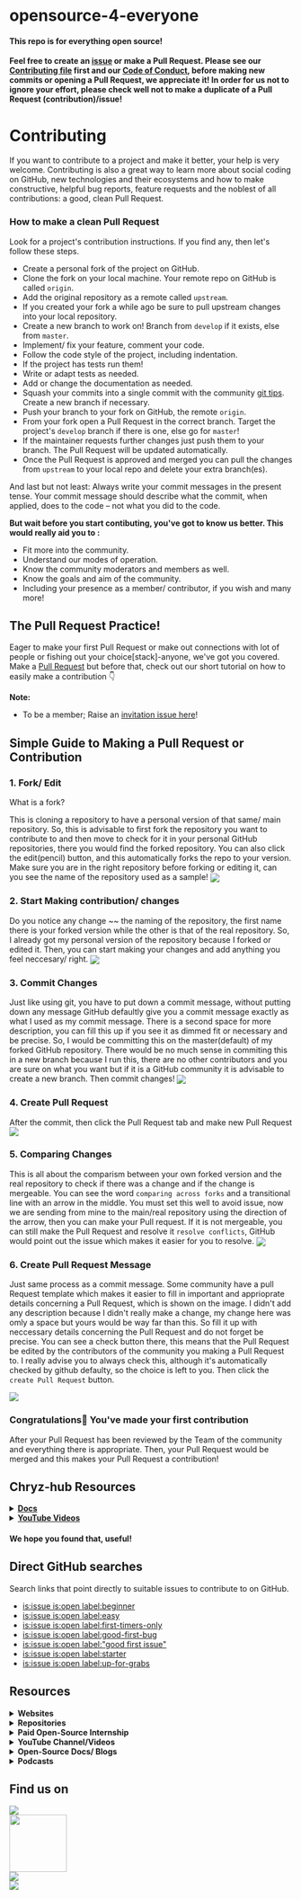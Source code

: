 # opensource-4-everyone

#### This repo is for everything open source!

**Feel free to create an [issue](https://github.com/chryz-hub/opensource-4-everyone/issues) or make a Pull Request. Please see our [Contributing file](https://github.com/chryz-hub/opensource-4-everyone/blob/master/CONTRIBUTING.md)
first and our [Code of Conduct](https://github.com/chryz-hub/opensource-4-everyone/blob/master/CODE_OF_CONDUCT.md), before making new commits or opening a Pull Request, we appreciate it!
In order for us not to ignore your effort, please check well not to make a duplicate of a Pull Request (contribution)/issue!**

# Contributing

If you want to contribute to a project and make it better, your help is very welcome. Contributing is also a great way to learn more about social coding on GitHub, new technologies and their ecosystems and how to make constructive, helpful bug reports, feature requests and the noblest of all contributions: a good, clean Pull Request.

### How to make a clean Pull Request

Look for a project's contribution instructions. If you find any, then let's follow these steps.

- Create a personal fork of the project on GitHub.
- Clone the fork on your local machine. Your remote repo on GitHub is called `origin`.
- Add the original repository as a remote called `upstream`.
- If you created your fork a while ago be sure to pull upstream changes into your local repository.
- Create a new branch to work on! Branch from `develop` if it exists, else from `master`.
- Implement/ fix your feature, comment your code.
- Follow the code style of the project, including indentation.
- If the project has tests run them!
- Write or adapt tests as needed.
- Add or change the documentation as needed.
- Squash your commits into a single commit with the community [git tips](https://github.com/chryz-hub/opensource-4-everyone/blob/master/chryz-hub-resources/chryz-hub-docs/git.md). Create a new branch if necessary.
- Push your branch to your fork on GitHub, the remote `origin`.
- From your fork open a Pull Request in the correct branch. Target the project's `develop` branch if there is one, else go for `master`!
- If the maintainer requests further changes just push them to your branch. The Pull Request will be updated automatically.
- Once the Pull Request is approved and merged you can pull the changes from `upstream` to your local repo and delete
  your extra branch(es).

And last but not least: Always write your commit messages in the present tense. Your commit message should describe what the commit, when applied, does to the code – not what you did to the code.

**But wait before you start contibuting, you've got to know us better. This would really aid you to :**

- Fit more into the community.
- Understand our modes of operation.
- Know the community moderators and members as well.
- Know the goals and aim of the community.
- Including your presence as a member/ contributor, if you wish and many more!

## The Pull Request Practice!

Eager to make your first Pull Request or make out connections with lot of people or fishing out your choice[stack]-anyone, we've got you covered. Make a [Pull Request](https://github.com/chryz-hub/opensource-4-everyone/blob/master/My-PR-Contribution-Practice.md) but before that, check out our short tutorial on how to easily make a contribution 👇

**Note:**

- To be a member; Raise an [invitation issue here](https://github.com/chryz-hub/chryz-hub.github.io/issues/new?assignees=&labels=invite+me+to+the+organisation&template=invitation.md&title=Please+invite+me+to+the+GitHub+Community+Organization)!

## Simple Guide to Making a Pull Request or Contribution

### 1. Fork/ Edit

What is a fork?

This is cloning a repository to have a personal version of that same/ main repository.
So, this is advisable to first fork the repository you want to contribute to and then move to check for it in your personal GitHub repositories, there you would find the forked
repository. You can also click the edit(pencil) button, and this automatically forks the repo to your version. Make sure you are in the right repository before forking or editing it, can you see the name of the repository used as a sample!
<img align="center" src="https://github.com/chryz-hub/opensource-4-everyone/blob/master/chryz-hub-resources/chryz-hub-tut-pics/pr-tut-pics/fork1.jpg" />

### 2. Start Making contribution/ changes

Do you notice any change ~~ the naming of the repository, the first name there is your forked version while the other is that of the real repository. So, I already got my personal version of the repository because I forked or edited it. Then, you can start making your changes and add anything you feel neccesary/ right.
<img align="center" src="https://github.com/chryz-hub/opensource-4-everyone/blob/master/chryz-hub-resources/chryz-hub-tut-pics/pr-tut-pics/work2.jpg" />

### 3. Commit Changes

Just like using git, you have to put down a commit message, without putting down any message GitHub defaultly give you a commit message exactly as what I used as my commit message. There is a second space for more description, you can fill this up if you see it as dimmed fit or necessary and be precise. So, I would be committing this on the master(default) of my forked GitHub repository. There would be no much sense in commiting this in a new branch because I run this, there are no other contributors and you are sure on what you want but if it is a GitHub community it is advisable to create a new branch. Then commit changes!
<img align="center" src="https://github.com/chryz-hub/opensource-4-everyone/blob/master/chryz-hub-resources/chryz-hub-tut-pics/pr-tut-pics/worksave3jpg.jpg" />

### 4. Create Pull Request

After the commit, then click the Pull Request tab and make new Pull Request
<img align="center" src="https://github.com/chryz-hub/opensource-4-everyone/blob/master/chryz-hub-resources/chryz-hub-tut-pics/pr-tut-pics/pr-1-4.jpg" />

### 5. Comparing Changes

This is all about the comparism between your own forked version and the real repository to check if there was a change and if the change is mergeable. You can see the word `comparing across forks` and a transitional line with an arrow in the middle. You must set this well to avoid issue, now we are sending from mine to the main/real repository using the direction of the arrow, then you can make your Pull request. If it is not mergeable, you can still make the Pull Request and resolve it `resolve conflicts`, GitHub would point out the issue which makes it easier for you to resolve.
<img align="center" src="https://github.com/chryz-hub/opensource-4-everyone/blob/master/chryz-hub-resources/chryz-hub-tut-pics/pr-tut-pics/pr-2-5.jpg" />

### 6. Create Pull Request Message

Just same process as a commit message. Some community have a pull Request template which makes it easier to fill in important and apprioprate details concerning a Pull Request,
which is shown on the image. I didn't add any description because I didn't really make a change, my change here was omly a space but yours would be way far than this. So fill
it up with neccessary details concerning the Pull Request and do not forget be precise. You can see a check button there, this means that the Pull Request be edited by the contributors of the community you making a Pull Request to. I really advise you to always check this, although it's automatically checked by github defaulty, so the choice is left to you. Then click the `create Pull Request` button.

<img align="center" src="https://github.com/chryz-hub/opensource-4-everyone/blob/master/chryz-hub-resources/chryz-hub-tut-pics/pr-tut-pics/pr-3-6.jpg" />

### Congratulations🎉 You've made your first contribution

After your Pull Request has been reviewed by the Team of the community and everything there is appropriate. Then, your Pull Request would be merged and this makes your Pull Request a contribution!

## Chryz-hub Resources

<details>
<summary>
<strong> <a href="https://github.com/chryz-hub/opensource-4-everyone/tree/master/chryz-hub-resources/chryz-hub-docs"> Docs</a></strong>
</summary>
    <ul>
     <li><a href="https://chryzcodez.hashnode.dev/how-to-make-your-github-profile-readme"> How To Make Your GitHub Profile Readme</a></li>
     <li><a href="https://github.com/chryz-hub/opensource-4-everyone/blob/master/chryz-hub-resources/chryz-hub-docs/membership-visibility.md"> GitHub Membership Visibility Tutorials</a></li>
     <li><a href="https://github.com/chryz-hub/opensource-4-everyone/blob/master/chryz-hub-resources/chryz-hub-docs/anatomy-of-open-source-communities.md"> The Anatomy of Open-Source Projects</a></li>
     <li><a href="https://github.com/chryz-hub/opensource-4-everyone/blob/master/chryz-hub-resources/chryz-hub-docs/git.md"> Basic and Advance Git Tips</a></li>
     <li><a href="https://github.com/chryz-hub/opensource-4-everyone/blob/master/chryz-hub-resources/chryz-hub-docs/starting-open-source.md"> Getting Started With Open-Source</a></li>
     <li><a href="https://github.com/chryz-hub/opensource-4-everyone/blob/master/chryz-hub-resources/chryz-hub-docs/access-open-source-projects.md"> Getting an Open-Source Project to Start Contributing</a></li>
     <li><a href="https://github.com/chryz-hub/opensource-4-everyone/blob/master/chryz-hub-resources/chryz-hub-docs/git-cmd.md"> Git Commands</a></li>
    </ul>
</details>

<details>
<summary>
<strong> <a href="https://www.youtube.com/channel/UCxro6LYOp3pmmuWDPMg-p1Q"> YouTube Videos</a></strong>
</summary>
 <ul>
   <li><a href="https://www.youtube.com/watch?v=91x7KJ1lMHw"> Introduction to Opensource</a></li>
   <li><a href="https://www.youtube.com/watch?v=epPsQ3prWRw&t=6s"> Git and GitHub</a></li>
</ul>
</details>

#### We hope you found that, useful!

## Direct GitHub searches

Search links that point directly to suitable issues to contribute to on GitHub.

- [is:issue is:open label:beginner](https://github.com/issues?q=is%3Aissue+is%3Aopen+label%3Abeginner)
- [is:issue is:open label:easy](https://github.com/issues?q=is%3Aissue+is%3Aopen+label%3Aeasy)
- [is:issue is:open label:first-timers-only](https://github.com/issues?q=is%3Aissue+is%3Aopen+label%3Afirst-timers-only)
- [is:issue is:open label:good-first-bug](https://github.com/issues?q=is%3Aissue+is%3Aopen+label%3Agood-first-bug)
- [is:issue is:open label:"good first issue"](https://github.com/issues?q=is%3Aissue+is%3Aopen+label%3A%22good+first+issue%22)
- [is:issue is:open label:starter](https://github.com/issues?q=is%3Aissue+is%3Aopen+label%3Astarter)
- [is:issue is:open label:up-for-grabs](https://github.com/issues?q=is%3Aissue+is%3Aopen+label%3Aup-for-grabs)

## Resources

<details>
<summary>
<strong> Websites</strong>
</summary>
    <ul>
        <li><a href="https://www.codetriage.com/"> CodeTriage</a></li>
        <li><a href="https://goodfirstissue.dev/"> Good First Issue.dev</a></li>
        <li><a href="http://goodfirstissue.com/"> Good First Issue.com</a></li>
        <li><a href="https://up-for-grabs.net/"> Up-for-grabs</a></li>
        <li><a href="https://www.firsttimersonly.com/"> First timers only</a></li>
        <li><a href="https://firstcontributions.github.io/"> First contributions</a></li>
        <li><a href="https://contributor.ninja/"> Contributor-ninja</a></li>
        <li><a href="https://gauger.io/contrib"> Gauger Site</a></li>
        <li><a href="https://opensauced.pizza/"> Opensauced</a></li>
        <li><a href="https://opensourcefriday.com/"> Open Source Friday</a></li>
        <li><a href="https://24pullrequests.com/"> 24pullrequests</a></li>
        <li><a href="http://issuehub.pro/"> issuehub</a></li>
        <li><a href="http://www.pullrequestroulette.com/"> pullrequestroulette</a></li>
    </ul>
</details>

<details>
<summary>
<strong> Repositories</strong>
</summary>
    <ul>
       <li><a href="https://github.com/MunGell/awesome-for-beginners"> Awesome First PR Opportunities</a></li>
       <li><a href="https://github.com/github/opensource.guide">Open Source Guides</a></li>
       <li><a href="https://github.com/mvillaloboz/open-source-cs-degree">The Open-Source Computer Science Degree</a></li>
       <li><a href="https://github.com/shainakrumme/open-source-handbook"> Open Source Handbook</a></li>
       <li><a href="https://github.com/tapaswenipathak/Getting-Started-With-Contributing-to-Open-Sources"> Getting Started With Contributing to Open Sources</a></li>
       <li><a href="https://github.com/open-sauced/open-sauced"> open-sauced</a></li>
       <li><a href="https://github.com/firstcontributions/first-contributions"> first-contributions</a></li>
       <li><a href="https://github.com/explore/"> Explore Github</a></li>
       <li><a href="https://github.com/larymak/Python-project-Scripts"> Python Projects Script</a></li>
       <li><a href="https://github.com/mazipan/hello-open-source">Hello Open Source</a></li>
       <li><a href="https://github.com/pinax"> Pinax Project</a></li>
       <li> <a href ="https://github.com/ForrestKnight/open-source-cs">The Open Source Computer Science Degree</a></li>
       <li> <a href ="https://github.com/freeCodeCamp/how-to-contribute-to-open-source">How to contribute to open source</a></li>
       <li> <a href ="https://github.com/danthareja/contribute-to-open-source">Contribute to Open Source</a></li>
   </ul>
</details>

<details>
<summary>
<strong> Paid Open-Source Internship </strong>
</summary>
    <ul>
       <li> <a href ="https://summerofcode.withgoogle.com/"> Google Summer of Codes</a></li>
       <li> <a href ="https://www.outreachy.org/"> Outreachy</a></li>
       <li> <a href ="https://developers.google.com/season-of-docs"> Google Season of Docs</a></li>
       <li> <a href ="https://wikimediafoundation.org/news/tag/internship/"> Wikimedia Internship</a></li>
   </ul>
</details>

<details>
<summary>
<strong> YouTube Channel/Videos </strong>
</summary>
    <ul>
       <li> <a href ="https://youtube.com/c/eddiejaoude">Eddie Jaoude's YouTube Channel</a></li>
       <li> <a href ="https://youtube.com/c/opensourceway">Opensource.com's YouTube Channel</a></li>
       <li> <a href ="https://youtube.com/c/GoogleOpenSource">Google Open Source's YouTube Channel</a></li>
       <li> <a href ="https://www.youtube.com/watch?v=Zlu3QvuwruY">All Things Open's YouTube channel</a></li>
       <li> <a href ="https://youtu.be/yzeVMecydCE">Complete Guide to Open Source - How to Contribute</a></li>
       <li> <a href ="https://youtu.be/kP-rEaamgHM">Tips for contributing to Open Source with Github</a></li>
       <li> <a href ="https://youtu.be/pASY8b8QWcs">Level Up as an Open Source Contributor</a></li>
       <li> <a href ="https://youtu.be/b_e-Uzag31w">Getting Into Open Source for Fun & Profit</a></li>
       <li> <a href ="https://www.youtube.com/watch?v=6mtPPkKchcQ">How open source has made me and the stuff I make better</a></li>
       <li> <a href ="https://www.youtube.com/watch?v=OGeoH-sqePE">Building The Open Source Community We Want</a></li>
       <li> <a href ="https://www.youtube.com/watch?v=zCJyiBu12Jw">Managing an Open Source Project</a></li>
       <li> <a href ="https://www.youtube.com/watch?v=jKI1Kj5VXqE">Managing an Open Source Project - UtahJS</a></li>
       <li> <a href ="https://www.youtube.com/watch?v=Zlu3QvuwruY">Open Sourcing Your Stuff</a></li>
       <li> <a href ="https://www.youtube.com/watch?v=k6KcaMffxac">Contributing to Open Source on GitHub for beginners</a></li>
       <li> <a href ="https://youtu.be/uzxcILudFWM">Pieter Hintjens - Building Open Source Communities</a></li>
       <li> <a href ="https://youtu.be/c6b6B9oN4Vg">Contributing to Open Source for the first time</a></li>
       <li> <a href ="https://youtu.be/3HqN-YS8eso">Getting started with Open Source & GitHub</a></li>
       <li> <a href ="https://www.youtube.com/watch?v=MT6M_sqAuZo">How to Open Source Like a Pro</a></li>
       <li> <a href ="https://www.youtube.com/watch?v=GbqSvJs-6W4">How To Get Started With Open Source</a></li>
       <li> <a href ="https://www.youtube.com/watch?v=DnvhWAx2I7A">How to Contribute to Open Source Projects</a></li>
       <li> <a href ="https://www.youtube.com/watch?v=Tq4RZ-JH6aM">How to start with Open Source software contributions</a></li>
       <li> <a href ="https://www.youtube.com/watch?v=RHETubkhjY8&list=PLR0CKdeR_FyscaxEksDVXc4UQvlOFLYS6&t=0s">Complete Guide to Open Source Contributions</a></li>
       <li> <a href ="https://www.youtube.com/watch?v=Y5HIJeR9hk0">Get started with Open Source</a></li>
   </ul>
</details>

<details>
<summary>
<strong> Open-Source Docs/ Blogs </strong>
</summary>
    <ul>
       <li> <a href ="https://docs.github.com/en/github/getting-started-with-github/finding-ways-to-contribute-to-open-source-on-github"> GitHub docs for open source</a></li>
       <li> <a href ="https://opensource.guide/how-to-contribute/"> GitHub open souce guide</a></li>
       <li> <a href ="https://stackoverflow.blog/2020/08/03/getting-started-with-contributing-to-open-source/"> Getting started with contributing to open source</a></li>
       <li> <a href ="https://www.digitalocean.com/community/tutorials/how-to-contribute-to-open-source-getting-started-with-git"> How To Contribute To Open Source: Getting Started With Git</a></li>
       <li> <a href ="https://www.digitalocean.com/community/tutorials/how-to-maintain-open-source-software-projects"> How To Maintain Open-Source Software Projects</a></li>
       <li> <a href ="https://opensource.guide/how-to-contribute/#a-checklist-before-you-contribute"> How to Contribute to Open Source</a></li>
       <li> <a href ="https://yourfirstpr.github.io/"> Your First PR</a></li>
       <li> <a href ="https://dev.to/denicmarko/make-your-first-open-source-contribution-4b0n">Make your first open-source contribution</a></li>
       <li> <a href ="https://readwrite.com/2014/10/10/open-source-diversity-how-to-contribute/"> How To Get Started In Open Source</a></li>
       <li> <a href ="https://producingoss.com/en/evaluating-oss-projects.html"> Evaluating Open Source Projects</a></li>
       <li> <a href ="https://www.freecodecamp.org/news/a-beginners-very-bumpy-journey-through-the-world-of-open-source-4d108d540b39/"> A Beginner’s Very Bumpy Journey Through The World of Open Source</a></li>
       <li> <a href ="https://www.freecodecamp.org/news/how-to-contribute-to-open-source-projects-beginners-guide/"> How to Contribute to Open Source Projects – A Beginner's Guide</a></li>
       <li> <a href ="https://www.freecodecamp.org/news/ultimate-owners-guide-to-open-source/"> How to Be a Good Open Source Project Owner – The Ultimate Guide</a></li>
       <li> <a href ="https://www.freecodecamp.org/news/the-ultimate-guide-to-open-source/"> The Ultimate Guide to Open Source</a></li>
       <li> <a href ="https://www.freecodecamp.org/news/why-you-should-start-contributing-to-open-source-software-right-now/"> Why You Should Start Contributing to Open Source Software Right Now</a></li>
       <li> <a href ="https://www.freecodecamp.org/news/how-to-choose-and-care-for-a-secure-open-source-project/"> How to Choose and Care for a Secure Open Source Project</a></li>
       <li> <a href ="https://www.freecodecamp.org/news/what-is-great-about-developing-open-source-and-what-is-not/"> The Pros and Cons of Open Source Software Development</a></li>
       <li> <a href ="https://www.freecodecamp.org/news/the-definitive-guide-to-contributing-to-open-source-900d5f9f2282/"> The Definitive Guide to Contributing to Open Source</a></li>
       <li> <a href ="https://opensource.guide/starting-a-project/"> Starting an Open Source Project</a></li>
       <li> <a href ="https://kentcdodds.com/blog/how-getting-into-open-source-has-been-awesome-for-me"> How getting into Open Source has been awesome for me</a></li>
       <li> <a href ="https://kentcdodds.com/blog/open-source-stamina"> Open Source Stamina</a></li>
       <li> <a href ="https://kentcdodds.com/blog/building-the-open-source-community-we-want"> Building the Open Source Community We Want</a></li>
       <li> <a href ="https://kentcdodds.com/blog/how-i-learn-an-open-source-codebase"> How I learn an Open Source Codebase</a></li>
       <li> <a href ="https://kentcdodds.com/blog/introducing-how-to-contribute-to-open-source"> Introducing: How to Contribute to Open Source</a></li>
       <li> <a href ="https://kentcdodds.com/blog/what-open-source-project-should-i-contribute-to"> What open source project should I contribute to?</a></li>
       <li> <a href ="https://egghead.io/courses/how-to-contribute-to-an-open-source-project-on-github"> How to Contribute to an Open Source Project on GitHub</a></li>
       <li> <a href ="https://kentcdodds.com/blog/first-timers-only"> First Timers Only</a></li>
       <li> <a href ="https://ben.balter.com/2015/11/23/why-open-source/"> Why open source?</a></li>
       <li> <a href ="https://ben.balter.com/2017/11/10/twelve-tips-for-growing-communities-around-your-open-source-project/"> Twelve tips for growing communities around your open source project</a></li>
       <li> <a href ="https://ben.balter.com/2015/03/08/open-source-best-practices-internal-collaboration/"> Five best practices in open source: internal collaboration</a></li>
       <li> <a href ="https://ben.balter.com/2015/03/17/open-source-best-practices-external-engagement/"> Five best practices in open source: external engagement</a></li>
       <li> <a href ="https://ben.balter.com/2017/11/28/everything-an-open-source-maintainer-might-need-to-know-about-open-source-licensing/"> Everything an open source maintainer might need to know about open source licensing</a></li>
       <li> <a href ="https://ben.balter.com/2016/08/01/why-you-shouldnt-write-your-own-open-source-license/"> Why you shouldn’t write your own open source license</a></li>
       <li> <a href ="https://medium.com/rocknnull/self-taught-software-engineers-why-open-source-is-important-to-us-fe2a3473a576"> Self-taught Software Developers: Why Open Source is important to us</a></li>
       <li> <a href ="https://dev.to/captainsafia/so-you-wanna-open-source-a-project-eh-5779"> So you wanna open source a project, eh?</a></li>
       <li> <a href ="https://www.saluki.tech/2021/06/16/making-a-game-with-open-source-tools/"> Making a game with Open-Source tools</a></li>
       <li> <a href ="https://www.errietta.me/blog/open-source/"> Why I love contributing to open source software</a></li>
       <li> <a href ="https://opensource.guide/best-practices/"> Best Practices for Maintainers
       </a></li>
       <li> <a href ="https://medium.com/@kenjagan/what-does-open-source-even-mean-p5-js-edition-98c02d354b39"> What Does “Open Source” Even Mean?</a></li>
       <li> <a href ="https://lord.io/oss-tips/"> TIPS FOR NEW OPEN SOURCE MAINTAINERS</a></li>
       <li> <a href ="https://krausefx.com/blog/scaling-open-source-communities"> Scaling Open Source Communities</a></li>
       <li> <a href ="https://github.blog/2016-03-15-kindly-closing-pull-requests/"> Kindly Closing Pull Requests</a></li>
       <li> <a href ="https://www.jeffgeerling.com/blog/2016/why-i-close-prs-oss-project-maintainer-notes"> Why I close PRs (OSS project maintainer notes)</a></li>
       <li> <a href ="https://danielbachhuber.com/2016/06/26/my-condolences-youre-now-the-maintainer-of-a-popular-open-source-project/"> My condolences, you’re now the maintainer of a popular open source project</a></li>
       <li> <a href ="https://medium.com/@nayafia/what-success-really-looks-like-in-open-source-2dd1facaf91c#.pbieg7stv"> What success really looks like in open source</a></li>
       <li> <a href ="https://taskwarrior.org/docs/advice.html"> Advice To Open Source Project Contributors</a></li>
       <li> <a href ="https://taskwarrior.org/docs/first_time.html"> How to become an Open Source Contributor</a></li>
       <li> <a href ="https://opensource.guide/getting-paid/"> Getting Paid for Open Source Work</a></li>
       <li> <a href ="https://rubygarage.org/blog/how-contribute-to-open-source-projects"> How to Contribute to Open Source Project</a></li>
       <li> <a href ="https://www.upgrad.com/blog/tag/open-source-projects/"> Open Source Projects</a></li>
       <li> <a href ="https://www.upgrad.com/blog/tag/open-source-project-ideas/"> Open Source Project Ideas</a></li>
       <li> <a href ="https://daily.dev/blog/how-to-contribute-to-open-source-projects-as-a-beginner"> How To Contribute To Open-Source Projects As A Beginner</a></li>
       <li> <a href ="https://www.upgrad.com/blog/open-source-projects-for-beginners/">Top 8 Open Source Projects for Beginners To Try in 2021</a></li>
       <li> <a href ="https://www.upgrad.com/blog/open-source-repositories-github/">Top 12 Most Popular Open Source Repositories on GitHub[2021]</a></li>
       <li> <a href ="https://meghapathak.tech/5-steps-for-making-your-first-open-source-contribution">5 Steps For Making Your First Open Source Contribution</a></li>
   </ul>
</details>

<details>
<summary>
<strong> Podcasts</strong>
</summary>
    <ul>
        <li><a href="https://podcasts.google.com/feed/aHR0cHM6Ly9jaGFuZ2Vsb2cuY29tL3BvZGNhc3QvZmVlZA?ep=14"> The Changelog: Software Development, Open Source</a></li>
        <li><a href="https://podcasts.google.com/feed/aHR0cHM6Ly9vcGVuc291cmNldW5kZXJkb2dzLmNvbS9mZWVkLw?ep=14"> Open Source Underdogs</a></li>
        <li><a href="https://podcasts.google.com/feed/aHR0cHM6Ly9wb2RjYXN0Lm9wZW5zYXAuaW5mby9vcGVuLXNvdXJjZS13YXkvZmVlZC9tcDMv?ep=14"> The Open Source Way</a></li>
        <li><a href="https://podcasts.google.com/feed/aHR0cHM6Ly9zb2Z0d2FyZWVuZ2luZWVyaW5nZGFpbHkuY29tL2NhdGVnb3J5L29wZW4tc291cmNlL2ZlZWQv?ep=14"> Open Source – Software Engineering Daily</a></li>
        <li><a href="https://podcasts.google.com/feed/aHR0cHM6Ly9hbmNob3IuZm0vcy8xZjQ0NTg4MC9wb2RjYXN0L3Jzcw?ep=14"> FINOS Open Source in Finance Podcast</a></li>
        <li><a href="https://podcasts.google.com/feed/aHR0cHM6Ly9mZWVkcy5wb2RldGl6ZS5jb20vcnNzLy1tUmxFdmJ6dQ?ep=14"> The Craft Of Open Source</a></li>
        <li><a href="https://podcasts.google.com/feed/aHR0cHM6Ly9mZWVkLnBvZGJlYW4uY29tL3BlcmNvbmEvZmVlZC54bWw?ep=14"> Percona's HOSS Talks FOSS: The Open Source Database Podcast</a></li>
        <li><a href="https://podcasts.google.com/feed/aHR0cDovL29wZW5zb3VyY2VzeXN0ZW1wb2RjYXN0LnZmLmlvL2ZlZWQv?sa=X&ved=0CCIQ27cFahcKEwjIjrfEqbjxAhUAAAAAHQAAAAAQAg"> Open Source System Podcast</a></li>
        <li><a href="https://podcasts.google.com/feed/aHR0cHM6Ly9mZWVkcy5maXJlc2lkZS5mbS9zdXN0YWluL3Jzcw?sa=X&ved=0CDIQ27cFahcKEwjIjrfEqbjxAhUAAAAAHQAAAAAQAg"> Sustain</a></li>
        <li><a href="https://podcasts.google.com/feed/aHR0cHM6Ly93d3cuc3ByZWFrZXIuY29tL3Nob3cvNDQyMTMyNC9lcGlzb2Rlcy9mZWVk?sa=X&ved=0CDMQ27cFahcKEwjIjrfEqbjxAhUAAAAAHQAAAAAQAg"> Scotland Open Source</a></li>
        <li><a href="https://podcasts.google.com/feed/aHR0cHM6Ly9hbmNob3IuZm0vcy80ZjU1MzQ0MC9wb2RjYXN0L3Jzcw?sa=X&ved=0CD4Q27cFahcKEwjIjrfEqbjxAhUAAAAAHQAAAAAQAg"> Creators and Consumers of Open Source</a></li>
    </ul>
</details>

## Find us on

<a href="https://discord.gg/c6RhGwcP5b"><img src="https://img.shields.io/badge/Discord-7289DA?style=for-the-badge&logo=discord&logoColor=white"><br>
<a href="https://github.com/chryz-hub"><img src="https://img.shields.io/badge/GitHub-100000?style=for-the-badge&logo=github&logoColor=white" width="102px"></a><br>
<a href="https://youtube.com/channel/UCxro6LYOp3pmmuWDPMg-p1Q"><img src="https://img.shields.io/badge/YouTube-FF0000?style=for-the-badge&logo=youtube&logoColor=white"></a><br>
<a href="https://twitter.com/ChryzHub"><img src="https://img.shields.io/twitter/url?label=twitter&logo=twitter&style=for-the-badge&url=https%3A%2F%2Ftwitter.com%2FChryzHub"></a>
